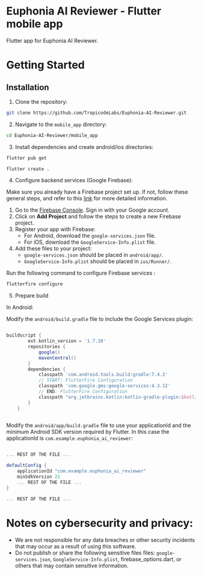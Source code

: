 # Euphonia AI Reviewer - Flutter mobile app

Flutter app for Euphonia AI Reviewer.


# Getting Started

## Installation

1. Clone the repository:

```bash
git clone https://github.com/TropicodeLabs/Euphonia-AI-Reviewer.git
```

2. Navigate to the `mobile_app` directory:

```bash
cd Euphonia-AI-Reviewer/mobile_app
```

3. Install dependencies and create android/ios directories:

```bash
flutter pub get

flutter create .
```

4. Configure backend services (Google Firebase):

Make sure you already have a Firebase project set up. If not, follow these general steps, and refer to this [link](https://firebase.google.com/docs/flutter/setup) for more detailed information.

1. Go to the [Firebase Console](https://console.firebase.google.com/). Sign in with your Google account.
2. Click on **Add Project** and follow the steps to create a new Firebase project.
3. Register your app with Firebase:
    - For Android, download the `google-services.json` file.
    - For iOS, download the `GoogleService-Info.plist` file.
4. Add these files to your project:
    - `google-services.json` should be placed in `android/app/`.
    - `GoogleService-Info.plist` should be placed in `ios/Runner/`.

Run the following command to configure Firebase services :

```bash
flutterfire configure
```

5. Prepare build

In Android:

Modify the `android/build.gradle` file to include the Google Services plugin:

```gradle 

buildscript {
        ext.kotlin_version = '1.7.10'
        repositories {
            google()
            mavenCentral()
        }
        dependencies {
            classpath 'com.android.tools.build:gradle:7.4.2'
            // START: FlutterFire Configuration
            classpath 'com.google.gms:google-services:4.3.12'
            // END: FlutterFire Configuration
            classpath "org.jetbrains.kotlin:kotlin-gradle-plugin:$kotlin_version"
        }
    } 
    
```


Modify the `android/app/build.gradle` file to use your applicationId and the minimum Android SDK version required by Flutter. In this case the applicationId is `com.example.euphonia_ai_reviewer`:

```gradle

... REST OF THE FILE ...

defaultConfig {
    applicationId "com.example.euphonia_ai_reviewer"
    minSdkVersion 21
    ... REST OF THE FILE ...
}

... REST OF THE FILE ...

```

# Notes on cybersecurity and privacy:
- We are not responsible for any data breaches or other security incidents that may occur as a result of using this software.
- Do not publish or share the following sensitive files files: `google-services.json`, `GoogleService-Info.plist`, firebase_options.dart, or others that may contain sensitive information.